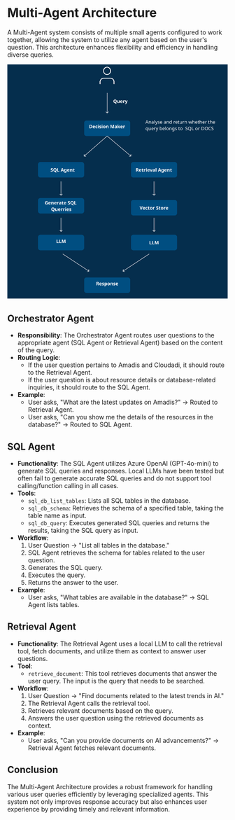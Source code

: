 # Multi-Agent Architecture

A Multi-Agent system consists of multiple small agents configured to work together, allowing the system to utilize any agent based on the user's question. This architecture enhances flexibility and efficiency in handling diverse queries.

![](./assets/MutliAgent.png)

## Orchestrator Agent

- **Responsibility**: The Orchestrator Agent routes user questions to the appropriate agent (SQL Agent or Retrieval Agent) based on the content of the query.
- **Routing Logic**:
  - If the user question pertains to Amadis and Cloudadi, it should route to the Retrieval Agent.
  - If the user question is about resource details or database-related inquiries, it should route to the SQL Agent.
- **Example**: 
  - User asks, "What are the latest updates on Amadis?" → Routed to Retrieval Agent.
  - User asks, "Can you show me the details of the resources in the database?" → Routed to SQL Agent.

## SQL Agent

- **Functionality**: The SQL Agent utilizes Azure OpenAI (GPT-4o-mini) to generate SQL queries and responses. Local LLMs have been tested but often fail to generate accurate SQL queries and do not support tool calling/function calling in all cases.
- **Tools**:
    - `sql_db_list_tables`: Lists all SQL tables in the database.
    - `sql_db_schema`: Retrieves the schema of a specified table, taking the table name as input.
    - `sql_db_query`: Executes generated SQL queries and returns the results, taking the SQL query as input.
- **Workflow**:
  1. User Question → "List all tables in the database."
  2. SQL Agent retrieves the schema for tables related to the user question.
  3. Generates the SQL query.
  4. Executes the query.
  5. Returns the answer to the user.
- **Example**: 
  - User asks, "What tables are available in the database?" → SQL Agent lists tables.

## Retrieval Agent

- **Functionality**: The Retrieval Agent uses a local LLM to call the retrieval tool, fetch documents, and utilize them as context to answer user questions.
- **Tool**:
    - `retrieve_document`: This tool retrieves documents that answer the user query. The input is the query that needs to be searched.
- **Workflow**:
  1. User Question → "Find documents related to the latest trends in AI."
  2. The Retrieval Agent calls the retrieval tool.
  3. Retrieves relevant documents based on the query.
  4. Answers the user question using the retrieved documents as context.
- **Example**: 
  - User asks, "Can you provide documents on AI advancements?" → Retrieval Agent fetches relevant documents.

## Conclusion

The Multi-Agent Architecture provides a robust framework for handling various user queries efficiently by leveraging specialized agents. This system not only improves response accuracy but also enhances user experience by providing timely and relevant information.


